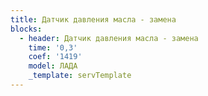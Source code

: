 ```yaml
---
title: Датчик давления масла - замена
blocks:
  - header: Датчик давления масла - замена
    time: '0,3'
    coef: '1419'
    model: ЛАДА
    _template: servTemplate
---
```

        